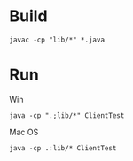 # Build
```
javac -cp "lib/*" *.java
```
# Run
Win
```
java -cp ".;lib/*" ClientTest
```
Mac OS
```
java -cp .:lib/* ClientTest
```
